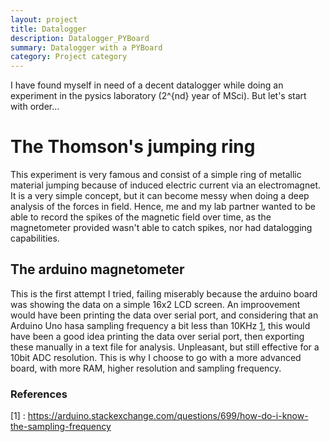 ```yaml
---
layout: project
title: Datalogger
description: Datalogger_PYBoard
summary: Datalogger with a PYBoard
category: Project category
---
```


I have found myself in need of a decent datalogger while doing an experiment in the pysics laboratory (2^{nd} year of MSci). But let's start with order...

# The Thomson's jumping ring
This experiment is very famous and consist of a simple ring of metallic material jumping because of induced electric current via an electromagnet. It is a very simple concept, but it can become messy when doing a deep analysis of the forces in field. Hence, me and my lab partner wanted to be able to record the spikes of the magnetic field over time, as the magnetometer provided wasn't able to catch spikes, nor had datalogging capabilities.

## The arduino magnetometer
This is the first attempt I tried, failing miserably because the arduino board was showing the data on a simple 16x2 LCD screen.  An improovement would have been printing the data over serial port, and considering that an Arduino Uno hasa sampling frequency a bit less than 10KHz [1](https://arduino.stackexchange.com/questions/699/how-do-i-know-the-sampling-frequency), this would have been a good idea printing the data over serial port, then exporting these manually in a text file for analysis. Unpleasant, but still effective for a 10bit ADC resolution.
This is why I choose to go with a more advanced board, with more RAM, higher resolution and sampling frequency.






### References
[1] : https://arduino.stackexchange.com/questions/699/how-do-i-know-the-sampling-frequency
